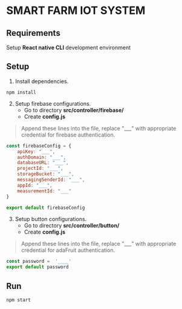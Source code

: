 # SMART FARM IOT SYSTEM
## Requirements
Setup **React native CLI** development environment
## Setup
1. Install dependencies.
``` shell
npm install
```

2. Setup firebase configurations.
    * Go to directory **src/controller/firebase/**
    * Create **config.js**
> Append these lines into the file, replace "___" with appropriate credential for firebase authentication.

``` javascript
const firebaseConfig = {
    apiKey: "___",
    authDomain: "___",
    databaseURL: "___",
    projectId: "___",
    storageBucket: "___",
    messagingSenderId: "___",
    appId: "___",
    measurementId: "___"
}

export default firebaseConfig

```

3. Setup button configurations.
    * Go to directory **src/controller/button/**
    * Create **config.js**
> Append these lines into the file, replace "___" with appropriate credential for adaFruit authentication.

``` javascript
const password =  '____'
export default password

```

## Run
``` bash
npm start
```